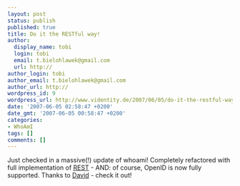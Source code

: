 ```yaml
---
layout: post
status: publish
published: true
title: Do it the RESTful way!
author:
  display_name: tobi
  login: tobi
  email: t.bielohlawek@gmail.com
  url: http://
author_login: tobi
author_email: t.bielohlawek@gmail.com
author_url: http://
wordpress_id: 9
wordpress_url: http://www.videntity.de/2007/06/05/do-it-the-restful-way/
date: '2007-06-05 02:58:47 +0200'
date_gmt: '2007-06-05 00:58:47 +0200'
categories:
- WhoAmI
tags: []
comments: []
---
```

Just checked in a massive(!) update of whoami! Completely refactored with full implementation of <a href="http://en.wikipedia.org/wiki/Representational_State_Transfer">REST</a> - AND: of course, OpenID is now fully supported. Thanks to <a href="http://agilewebdevelopment.com/plugins/openidauthentication">David</a> - check it out!
